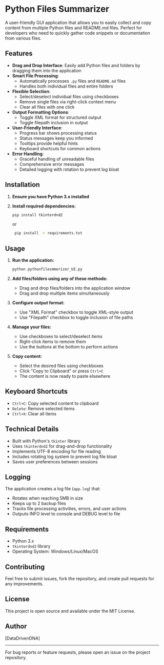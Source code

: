 # Python Files Summarizer

A user-friendly GUI application that allows you to easily collect and copy content from multiple Python files and README.md files. Perfect for developers who need to quickly gather code snippets or documentation from various files.

## Features

- **Drag and Drop Interface**: Easily add Python files and folders by dragging them into the application
- **Smart File Processing**: 
  - Automatically processes `.py` files and `README.md` files
  - Handles both individual files and entire folders
- **Flexible Selection**:
  - Select/deselect individual files using checkboxes
  - Remove single files via right-click context menu
  - Clear all files with one click
- **Output Formatting Options**:
  - Toggle XML format for structured output
  - Toggle filepath inclusion in output
- **User-Friendly Interface**:
  - Progress bar shows processing status
  - Status messages keep you informed
  - Tooltips provide helpful hints
  - Keyboard shortcuts for common actions
- **Error Handling**:
  - Graceful handling of unreadable files
  - Comprehensive error messages
  - Detailed logging with rotation to prevent log bloat

## Installation

1. **Ensure you have Python 3.x installed**

2. **Install required dependencies:**

    ```bash
    pip install tkinterdnd2
    ```
    
    or
   
   ```bash
    pip install -r requirements.txt
    ```

## Usage

1. **Run the application:**

    ```bash
    python pythonfilesmmerizer_UI.py
    ```

2. **Add files/folders using any of these methods:**
   - Drag and drop files/folders into the application window
   - Drag and drop multiple items simultaneously

3. **Configure output format:**
   - Use "XML Format" checkbox to toggle XML-style output
   - Use "Filepath" checkbox to toggle inclusion of file paths

4. **Manage your files:**
   - Use checkboxes to select/deselect items
   - Right-click items to remove them
   - Use the buttons at the bottom to perform actions

5. **Copy content:**
   - Select the desired files using checkboxes
   - Click "Copy to Clipboard" or press `Ctrl+C`
   - The content is now ready to paste elsewhere

## Keyboard Shortcuts

- `Ctrl+C`: Copy selected content to clipboard
- `Delete`: Remove selected items
- `Ctrl+X`: Clear all items

## Technical Details

- Built with Python's `tkinter` library
- Uses `tkinterdnd2` for drag-and-drop functionality
- Implements UTF-8 encoding for file reading
- Includes rotating log system to prevent log file bloat
- Saves user preferences between sessions

## Logging

The application creates a log file (`app.log`) that:
- Rotates when reaching 5MB in size
- Keeps up to 2 backup files
- Tracks file processing activities, errors, and user actions
- Outputs INFO level to console and DEBUG level to file

## Requirements

- Python 3.x
- `tkinterdnd2` library
- Operating System: Windows/Linux/MacOS

## Contributing

Feel free to submit issues, fork the repository, and create pull requests for any improvements.

## License

This project is open source and available under the MIT License.

## Author

[DataDrivenDNA]

---

For bug reports or feature requests, please open an issue on the project repository.
